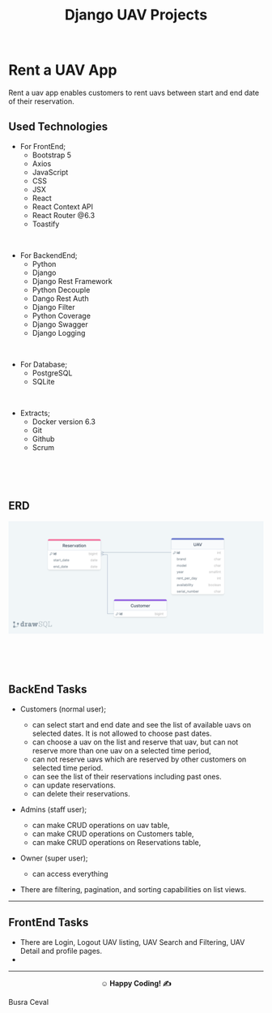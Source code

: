 

<center><h1> Django UAV Projects</h1></center> 
<br>


# Rent a UAV App

Rent a uav app enables customers to rent uavs between start and end date of their reservation.

## Used Technologies

- For FrontEnd;
  * Bootstrap 5 
  * Axios
  * JavaScript
  * CSS
  * JSX
  * React
  * React Context API
  * React Router @6.3
  * Toastify
<br>

- For BackendEnd;
  * Python
  * Django
  * Django Rest Framework
  * Python Decouple
  * Dango Rest Auth
  * Django Filter
  * Python Coverage
  * Django Swagger
  * Django Logging
<br>   

- For Database;
  * PostgreSQL
  * SQLite
<br> 

- Extracts;
  * Docker version 6.3
  * Git
  * Github
  * Scrum

<br><br><br> 

## ERD

![ERD](UavAppERD.png)


<br><br><br>

## BackEnd Tasks

- Customers (normal user);
  - can select start and end date and see the list of available uavs on selected dates. It is not allowed to choose past dates.
  - can choose a uav on the list and reserve that uav, but can not reserve more than one uav on a selected time period,
  - can not reserve uavs which are reserved by other customers on selected time period.
  - can see the list of their reservations including past ones.
  - can update reservations.
  - can delete their reservations.

- Admins (staff user);
  - can make CRUD operations on uav table,
  - can make CRUD operations on Customers table,
  - can make CRUD operations on Reservations table,

- Owner (super user);
  - can access everything

- There are filtering, pagination, and sorting capabilities on list views.


---

## FrontEnd Tasks
- There are Login, Logout UAV listing, UAV Search and Filtering, UAV Detail and profile pages.
- 
---
**<p align="center">&#9786; Happy Coding! &#9997;</p>**

<p>Busra Ceval</p>


